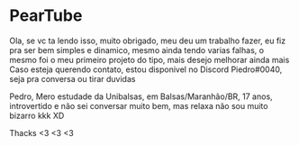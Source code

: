 # PearTube
Ola, se vc ta lendo isso, muito obrigado, meu deu um trabalho fazer, eu fiz pra ser bem simples e dinamico, mesmo ainda tendo varias falhas, o mesmo foi o meu primeiro projeto do tipo, mais desejo melhorar ainda mais Caso esteja querendo contato, estou disponivel no Discord Piedro#0040, seja pra conversa ou tirar duvidas

Pedro, Mero estudade da Unibalsas, em Balsas/Maranhão/BR, 17 anos, introvertido e não sei conversar muito bem, mas relaxa não sou muito bizarro kkk XD

Thacks <3 <3 <3
